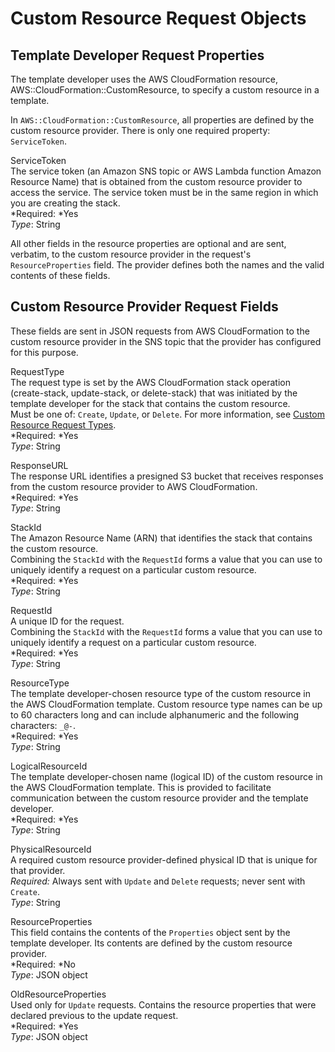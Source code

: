# Custom Resource Request Objects<a name="crpg-ref-requests"></a>

## Template Developer Request Properties<a name="crpg-ref-request-properties"></a>

The template developer uses the AWS CloudFormation resource, AWS::CloudFormation::CustomResource, to specify a custom resource in a template\.

In `AWS::CloudFormation::CustomResource`, all properties are defined by the custom resource provider\. There is only one required property: `ServiceToken`\.

ServiceToken  
The service token \(an Amazon SNS topic or AWS Lambda function Amazon Resource Name\) that is obtained from the custom resource provider to access the service\. The service token must be in the same region in which you are creating the stack\.  
*Required: *Yes  
*Type*: String

All other fields in the resource properties are optional and are sent, verbatim, to the custom resource provider in the request's `ResourceProperties` field\. The provider defines both the names and the valid contents of these fields\.

## Custom Resource Provider Request Fields<a name="crpg-ref-request-fields"></a>

These fields are sent in JSON requests from AWS CloudFormation to the custom resource provider in the SNS topic that the provider has configured for this purpose\.

RequestType  
The request type is set by the AWS CloudFormation stack operation \(create\-stack, update\-stack, or delete\-stack\) that was initiated by the template developer for the stack that contains the custom resource\.  
Must be one of: `Create`, `Update`, or `Delete`\. For more information, see [Custom Resource Request Types](crpg-ref-requesttypes.md)\.  
*Required: *Yes  
*Type*: String

ResponseURL  
The response URL identifies a presigned S3 bucket that receives responses from the custom resource provider to AWS CloudFormation\.  
*Required: *Yes  
*Type*: String

StackId  
The Amazon Resource Name \(ARN\) that identifies the stack that contains the custom resource\.  
Combining the `StackId` with the `RequestId` forms a value that you can use to uniquely identify a request on a particular custom resource\.  
*Required: *Yes  
*Type*: String

RequestId  
A unique ID for the request\.  
Combining the `StackId` with the `RequestId` forms a value that you can use to uniquely identify a request on a particular custom resource\.  
*Required: *Yes  
*Type*: String

ResourceType  
The template developer\-chosen resource type of the custom resource in the AWS CloudFormation template\. Custom resource type names can be up to 60 characters long and can include alphanumeric and the following characters: `_@-`\.  
*Required: *Yes  
*Type*: String

LogicalResourceId  
The template developer\-chosen name \(logical ID\) of the custom resource in the AWS CloudFormation template\. This is provided to facilitate communication between the custom resource provider and the template developer\.  
*Required: *Yes  
*Type*: String

PhysicalResourceId  
A required custom resource provider\-defined physical ID that is unique for that provider\.  
*Required:* Always sent with `Update` and `Delete` requests; never sent with `Create`\.  
*Type*: String

ResourceProperties  
This field contains the contents of the `Properties` object sent by the template developer\. Its contents are defined by the custom resource provider\.  
*Required: *No  
*Type*: JSON object

OldResourceProperties  
Used only for `Update` requests\. Contains the resource properties that were declared previous to the update request\.  
*Required: *Yes  
*Type*: JSON object